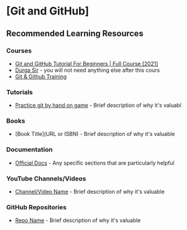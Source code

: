 # [Git and GitHub]

## Recommended Learning Resources

### Courses
- [Git and GitHub Tutorial For Beginners | Full Course [2021]](https://www.youtube.com/watch?v=3fUbBnN_H2c)
- [Durga Sir](https://www.youtube.com/playlist?list=PLXHLAo6ZUDp0KZOqDphHiJz4wDg8viChS) - you will not need anything else after this cours
- [Git & Github Training](https://www.youtube.com/watch?v=ddDyFQT3bzM&list=PLVBwYECZ22gn3b6zK5kTyqfSDuAPwEB6V&index=1)

### Tutorials
- [Practice git by hand on game](https://kodekloud.com/pages/free-labs/git) - Brief description of why it's valuabl

### Books
- [Book Title](URL or ISBN) - Brief description of why it's valuable

### Documentation
- [Official Docs](URL) - Any specific sections that are particularly helpful

### YouTube Channels/Videos
- [Channel/Video Name](URL) - Brief description of why it's valuable

### GitHub Repositories
- [Repo Name](URL) - Brief description of why it's valuable